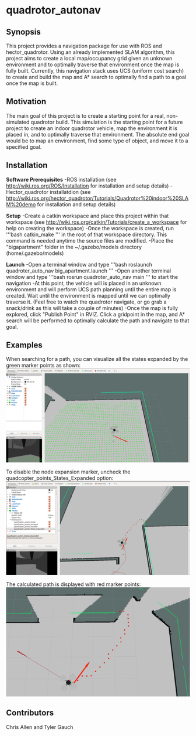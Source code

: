 # quadrotor_autonav

## Synopsis

This project provides a navigation package for use with ROS and hector_quadrotor.
Using an already implemented SLAM algorithm, this project aims to create a local map/occupancy grid given an unknown environment and to optimally traverse that environment once the map is fully built.
Currently, this navigation stack uses UCS (uniform cost search) to create and build the map and A* search to optimally find a path to a goal once the map is built.

## Motivation

The main goal of this project is to create a starting point for a real, non-simulated quadrotor build. This simulation is the starting point for a future project to create an indoor quadrotor vehicle, map the environment it is placed in, and to optimally traverse that environment. The absolute end goal would be to map an environment, find some type of object, and move it to a specified goal.

## Installation

**Software Prerequisites**
    -ROS installation (see http://wiki.ros.org/ROS/Installation for installation and setup details)
    -Hector_quadrotor installatdion (see http://wiki.ros.org/hector_quadrotor/Tutorials/Quadrotor%20indoor%20SLAM%20demo for installation and setup details)

**Setup**
    -Create a catkin workspace and place this project within that workspace (see http://wiki.ros.org/catkin/Tutorials/create_a_workspace for help on creating the workspace)
    -Once the workspace is created, run '''bash catkin_make ''' in the root of that workspace directory. This command is needed anytime the source files are modified. 
    -Place the "bigapartment" folder in the ~/.gazebo/models directory (home/.gazebo/models)

**Launch**
    -Open a terminal window and type '''bash roslaunch quadroter_auto_nav big_apartment.launch '''
    -Open another terminal window and type '''bash rosrun quadroter_auto_nav main ''' to start the navigation
    -At this point, the vehicle will is placed in an unknown environment and will perform UCS path planning until the entire map is created. Wait until the environment is mapped until we can optimally traverse it. (Feel free to watch the quadrotor navigate, or go grab a snack/drink as this will take a couple of minutes)
    -Once the map is fully explored, click "Publish Point" in RVIZ. Click a gridpoint in the map, and A* search will be performed to optimally calculate the path and navigate to that goal.

## Examples

When searching for a path, you can visualize all the states expanded by the green marker points as shown:
![Node expansion](images/node_expansion.png?raw=true)

To disable the node expansion marker, uncheck the quadcopter_points_States_Expanded option:
![Disable node expansion visualization](images/marker_states_off.png?raw=true)

The calculated path is displayed with red marker points:
![Calculated path](images/path_retrieved.png?raw=true)


## Contributors

Chris Allen and Tyler Gauch

